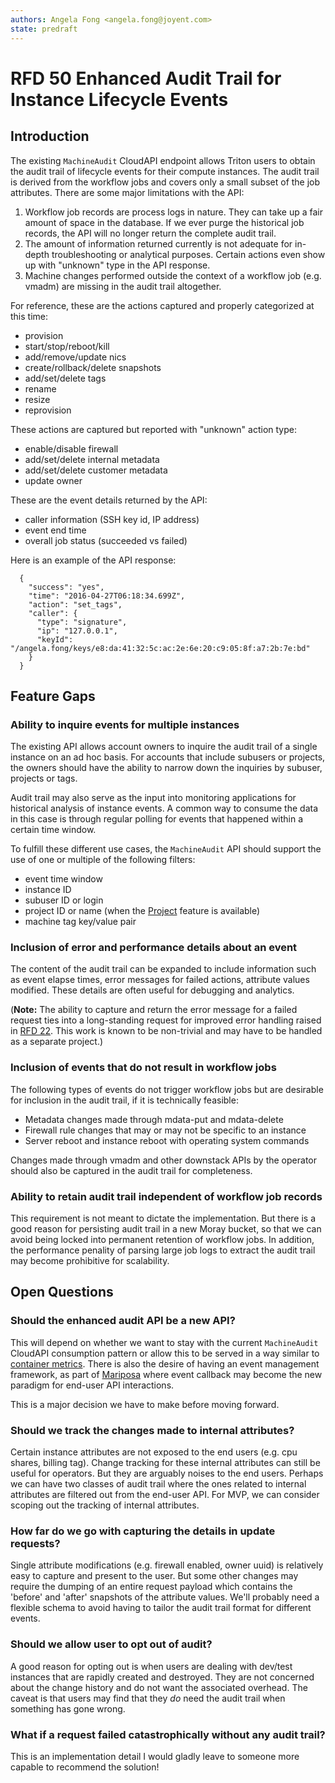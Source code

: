 ```yaml
---
authors: Angela Fong <angela.fong@joyent.com>
state: predraft
---
```


# RFD 50 Enhanced Audit Trail for Instance Lifecycle Events

## Introduction

The existing `MachineAudit` CloudAPI endpoint allows Triton users to obtain the
audit trail of lifecycle events for their compute instances. The audit trail is
derived from the workflow jobs and covers only a small subset of the job
attributes. There are some major limitations with the API:

1. Workflow job records are process logs in nature. They can take up a fair
amount of space in the database. If we ever purge the historical job records,
the API will no longer return the complete audit trail.
2. The amount of information returned currently is not adequate for in-depth
troubleshooting or analytical purposes. Certain actions even show up with
"unknown" type in the API response.
3. Machine changes performed outside the context of a workflow job (e.g. vmadm)
are missing in the audit trail altogether.

For reference, these are the actions captured and properly categorized at this time:

- provision
- start/stop/reboot/kill
- add/remove/update nics
- create/rollback/delete snapshots
- add/set/delete tags
- rename
- resize
- reprovision

These actions are captured but reported with "unknown" action type:

- enable/disable firewall
- add/set/delete internal metadata
- add/set/delete customer metadata
- update owner

These are the event details returned by the API:

- caller information (SSH key id, IP address)
- event end time
- overall job status (succeeded vs failed)

Here is an example of the API response:
```
  {
    "success": "yes",
    "time": "2016-04-27T06:18:34.699Z",
    "action": "set_tags",
    "caller": {
      "type": "signature",
      "ip": "127.0.0.1",
      "keyId": "/angela.fong/keys/e8:da:41:32:5c:ac:2e:6e:20:c9:05:8f:a7:2b:7e:bd"
    }
  }
```

## Feature Gaps

### Ability to inquire events for multiple instances

The existing API allows account owners to inquire the audit trail of a single
instance on an ad hoc basis. For accounts that include subusers or projects,
the owners should have the ability to narrow down the inquiries by subuser,
projects or tags. 

Audit trail may also serve as the input into monitoring applications for
historical analysis of instance events. A common way to consume the data in
this case is through regular polling for events that happened within a certain
time window.

To fulfill these different use cases, the `MachineAudit` API should support
the use of one or multiple of the following filters:

- event time window
- instance ID
- subuser ID or login
- project ID or name (when the [Project](https://github.com/joyent/rfd/tree/master/rfd/0013) feature is available)
- machine tag key/value pair

### Inclusion of error and performance details about an event 

The content of the audit trail can be expanded to include information such as
event elapse times, error messages for failed actions, attribute values
modified. These details are often useful for debugging and analytics.

(**Note:** The ability to capture and return the error message for a failed
request ties into a long-standing request for improved error handling raised in
[RFD 22](https://github.com/joyent/rfd/blob/master/rfd/0022/README.md). This
work is known to be non-trivial and may have to be handled as a separate project.)

### Inclusion of events that do not result in workflow jobs

The following types of events do not trigger workflow jobs but are desirable
for inclusion in the audit trail, if it is technically feasible:

- Metadata changes made through mdata-put and mdata-delete
- Firewall rule changes that may or may not be specific to an instance
- Server reboot and instance reboot with operating system commands

Changes made through vmadm and other downstack APIs by the operator should also
be captured in the audit trail for completeness.

### Ability to retain audit trail independent of workflow job records

This requirement is not meant to dictate the implementation. But there is a good
reason for persisting audit trail in a new Moray bucket, so that we can avoid
being locked into permanent retention of workflow jobs. In addition, the
performance penality of parsing large job logs to extract the audit trail may
become prohibitive for scalability.


## Open Questions

### Should the enhanced audit API be a new API?

This will depend on whether we want to stay with the current `MachineAudit`
CloudAPI consumption pattern or allow this to be served in a way similar to
[container metrics](https://github.com/joyent/rfd/tree/master/rfd/0027).
There is also the desire of having an event management framework, as part of
[Mariposa](https://github.com/joyent/rfd/tree/master/rfd/0036) where event
callback may become the new paradigm for end-user API interactions.

This is a major decision we have to make before moving forward.

### Should we track the changes made to internal attributes?

Certain instance attributes are not exposed to the end users (e.g. cpu shares,
billing tag). Change tracking for these internal attributes can still be
useful for operators. But they are arguably noises to the end users. Perhaps
we can have two classes of audit trail where the ones related to internal
attributes are filtered out from the end-user API. For MVP, we can consider
scoping out the tracking of internal attributes.

### How far do we go with capturing the details in update requests?

Single attribute modifications (e.g. firewall enabled, owner uuid) is
relatively easy to capture and present to the user. But some other changes may
require the dumping of an entire request payload which contains the 'before'
and 'after' snapshots of the attribute values. We'll probably need a flexible
schema to avoid having to tailor the audit trail format for different events.

### Should we allow user to opt out of audit?

A good reason for opting out is when users are dealing with dev/test instances
that are rapidly created and destroyed. They are not concerned about the change
history and do not want the associated overhead. The caveat is that users may
find that they *do* need the audit trail when something has gone wrong.

### What if a request failed catastrophically without any audit trail?

This is an implementation detail I would gladly leave to someone more capable to
recommend the solution!
